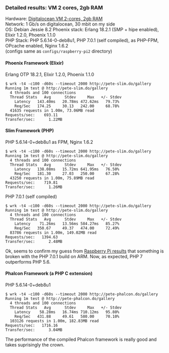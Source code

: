 ### Detailed results: VM 2 cores, 2gb RAM ###

Hardware: [Digitalocean VM 2-cores, 2gb RAM](https://www.digitalocean.com/pricing)    
Network: 1 Gb/s on digitalocean, 30 mbit on my side    
OS: Debian Jessie 8.2 
Phoenix stack: Erlang 18.2.1 (SMP + hipe enabled), Elixir 1.2.0, Phoenix 1.1.0   
PHP Stack: PHP 5.6.14-0-deb8u1, PHP 7.0.1 (self compiled), as PHP-FPM, OPcache enabled, Nginx 1.6.2    
(configs same as ```configs/raspberry-pi2``` directory)

#### Phoenix Framework (Elixir) ####
Erlang OTP 18.2.1, Elixir 1.2.0, Phoenix 1.1.0   
```
$ wrk -t4 -c100 -d60s --timeout 2000 http://pete-slim.do/gallery
Running 1m test @ http://pete-slim.do/gallery
  4 threads and 100 connections
  Thread Stats   Avg      Stdev     Max   +/- Stdev
    Latency   143.40ms   20.78ms 472.62ms   79.73%
    Req/Sec   174.25     30.13   242.00     68.78%
  41635 requests in 1.00m, 73.06MB read
Requests/sec:    693.11
Transfer/sec:      1.22MB
```

#### Slim Framework (PHP) ####
PHP 5.6.14-0+deb8u1 as FPM, Nginx 1.6.2
```
$ wrk -t4 -c100 -d60s --timeout 2000 http://pete-slim.do/gallery
Running 1m test @ http://pete-slim.do/gallery
  4 threads and 100 connections
  Thread Stats   Avg      Stdev     Max   +/- Stdev
    Latency   138.08ms   15.72ms 641.95ms   76.50%
    Req/Sec   181.30     27.03   250.00     67.28%
  43250 requests in 1.00m, 75.89MB read
Requests/sec:    719.81
Transfer/sec:      1.26MB
```

PHP 7.0.1 (self compiled)
```
$ wrk -t4 -c100 -d60s --timeout 2000 http://pete-slim.do/gallery
Running 1m test @ http://pete-slim.do/gallery
  4 threads and 100 connections
  Thread Stats   Avg      Stdev     Max   +/- Stdev
    Latency    71.26ms   13.56ms 584.27ms   85.27%
    Req/Sec   350.67     49.37   474.00     72.49%
  83786 requests in 1.00m, 149.02MB read
Requests/sec:   1394.63
Transfer/sec:      2.48MB
```
Ok, seems to confirm my guess from [Raspberry Pi results](results--raspberry-pi2.md) that something is 
broken with the PHP 7.0.1 build on ARM. Now, as expected, PHP 7 outperforms PHP 5.6.

#### Phalcon Framework (a PHP C extension) ####
PHP 5.6.14-0+deb8u1
```
$ wrk -t4 -c100 -d60s --timeout 2000 http://pete-phalcon.do/gallery
Running 1m test @ http://pete-phalcon.do/gallery
  4 threads and 100 connections
  Thread Stats   Avg      Stdev     Max   +/- Stdev
    Latency    58.28ms   16.74ms 710.12ms   95.80%
    Req/Sec   431.88     49.61   580.00     70.10%
  103126 requests in 1.00m, 182.83MB read
Requests/sec:   1716.16
Transfer/sec:      3.04MB
```
The performance of the compiled Phalcon framework is really good and takes suprisingly the 
crown.
